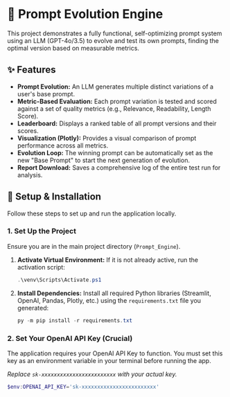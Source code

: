 # 🧠 Prompt Evolution Engine

This project demonstrates a fully functional, self-optimizing prompt system using an LLM (GPT-4o/3.5) to evolve and test its own prompts, finding the optimal version based on measurable metrics.

## ✨ Features

* **Prompt Evolution:** An LLM generates multiple distinct variations of a user's base prompt.
* **Metric-Based Evaluation:** Each prompt variation is tested and scored against a set of quality metrics (e.g., Relevance, Readability, Length Score).
* **Leaderboard:** Displays a ranked table of all prompt versions and their scores.
* **Visualization (Plotly):** Provides a visual comparison of prompt performance across all metrics.
* **Evolution Loop:** The winning prompt can be automatically set as the new "Base Prompt" to start the next generation of evolution.
* **Report Download:** Saves a comprehensive log of the entire test run for analysis.

## 🚀 Setup & Installation

Follow these steps to set up and run the application locally.

### 1. Set Up the Project

Ensure you are in the main project directory (`Prompt_Engine`).

1.  **Activate Virtual Environment:** If it is not already active, run the activation script:
    ```powershell
    .\venv\Scripts\Activate.ps1
    ```

2.  **Install Dependencies:** Install all required Python libraries (Streamlit, OpenAI, Pandas, Plotly, etc.) using the `requirements.txt` file you generated:
    ```powershell
    py -m pip install -r requirements.txt
    ```

### 2. Set Your OpenAI API Key (Crucial)

The application requires your OpenAI API Key to function. You must set this key as an environment variable in your terminal before running the app.

*Replace `sk-xxxxxxxxxxxxxxxxxxxxxxxx` with your actual key.*
```powershell
$env:OPENAI_API_KEY='sk-xxxxxxxxxxxxxxxxxxxxxxxx'
